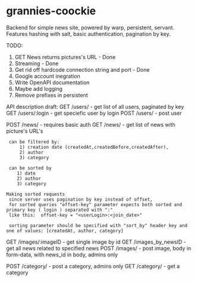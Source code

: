 # grannies-coockie

Backend for simple news site, powered by warp, persistent, servant.
Features hashing with salt, basic authentication, pagination by key.

TODO:
1) GET News returns pictures's URL - Done
2) Streaming - Done
3) Get rid off hardcode connection string and port - Done
4) Google account inegration
5) Write OpenAPI documentation
6) Maybe add logging
7) Remove prefixes in persistent



API description draft:
  GET /users/ - get list of all users, paginated by key
  GET /users/:login - get speciefic user by login
  POST /users/ - post user
  
  
  POST /news/ - requires basic auth 
  GET /news/ - get list of news with picture's URL's
  
     can be filtered by: 
         1) creation date (createdAt,createdBefore,createdAfter),
         2) author
         3) category
         
     can be sorted by 
        1) date
        2) author
        3) category
    
    Making sorted requests
     since server uses pagination by key instead of offset, 
     for sorted queries "offset-key" parameter expects both sorted and primary key ( login ) separated with ":"
     like this:  offset-key = "<userLogin>:<join_date>"
     
     sorting parameter should be specified with "sort_by" header key and one of values: [createdAt, author, category]


  GET /images/:imageID - get single image by id
  GET /images_by_newsID - get all news related to specified news
  POST /images/ - post image, body in form-data, with news_id in body, admins only
  
  
  POST /category/ - post a category, admins only
  GET /category/ - get a category